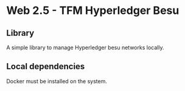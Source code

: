 # Web 2.5 - TFM Hyperledger Besu

## Library

A simple library to manage Hyperledger besu networks locally. 

## Local dependencies

Docker must be installed on the system.
